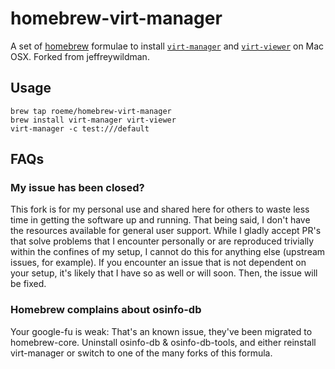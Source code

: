 homebrew-virt-manager
=====================

A set of [homebrew][homebrew] formulae to install [`virt-manager`][virt-manager] and [`virt-viewer`][virt-viewer] on Mac OSX.
Forked from jeffreywildman.

## Usage

    brew tap roeme/homebrew-virt-manager
    brew install virt-manager virt-viewer
    virt-manager -c test:///default

## FAQs

### My issue has been closed?

This fork is for my personal use and shared here for others to waste less time in getting the software up and running.
That being said, I don't have the resources available for general user support. While I gladly accept PR's that solve
problems that I encounter personally or are reproduced trivially within the confines of my setup, I cannot do this
for anything else (upstream issues, for example). If you encounter an issue that is not dependent on your setup,
it's likely that I have so as well or will soon. Then, the issue will be fixed.

### Homebrew complains about osinfo-db

Your google-fu is weak: That's an known issue, they've been migrated to homebrew-core. 
Uninstall osinfo-db & osinfo-db-tools, and either reinstall virt-manager or switch to one of the many 
forks of this formula.


[homebrew]: http://brew.sh/
[virt-manager]: https://virt-manager.org/
[virt-viewer]: https://virt-manager.org/